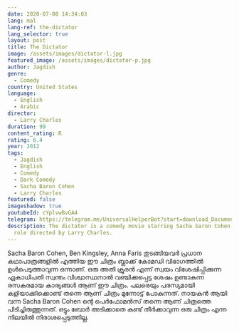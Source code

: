 ```yaml
---
date: 2020-07-08 14:34:03
lang: mal
lang-ref: the-dictator
lang_selector: true
layout: post
title: The Dictator
image: /assets/images/dictator-l.jpg
featured_image: /assets/images/dictator-p.jpg
author: Jagdish
genre:
  - Comedy
country: United States
language:
  - English
  - Arabic
director:
  - Larry Charles
duration: 99
content_rating: R
rating: 6.4
year: 2012
tags:
  - Jagdish
  - English
  - Comedy
  - Dark Comedy
  - Sacha Baron Cohen
  - Larry Charles
featured: false
imageshadow: true
youtubeId: cYplvwBvGA4
telegram: https://telegram.me/UniversalHelperBot?start=download_Document_898
description: The dictator is a comedy movie starring Sacha baron Cohen in lead
  role directed by Larry Charles.
---
```

Sacha Baron Cohen, Ben Kingsley, Anna Faris തുടങ്ങിയവർ പ്രധാന കഥാപാത്രങ്ങളിൽ എത്തിയ ഈ ചിത്രം ബ്ലാക്ക് കോമഡി വിഭാഗത്തിൽ ഉൾപെടുത്താവുന്ന ഒന്നാണ്.
ഒരു അതി ക്രൂരൻ എന്ന് സ്വയം വിശേഷിപ്പിക്കുന്ന ഏകാധിപതി സ്വന്തം വിശ്വാസ്ഥനാൽ വഞ്ചിക്കപ്പെട്ട ശേഷം ഉണ്ടാകുന്ന രസകരമായ കാര്യങ്ങൾ ആണ് ഈ ചിത്രം.
പലരെയും പരസ്യമായി കളിയാക്കിക്കൊണ്ട് തന്നെ ആണ് ചിത്രം മുന്നോട്ട് പോകുന്നത്.
നായകൻ ആയി വന്ന Sacha Baron Cohen ന്റെ പെർഫോമൻസ് തന്നെ ആണ് ചിത്രത്തെ പിടിച്ചിരുത്തുന്നത്.
ഒട്ടും ബോർ അടിക്കാതെ കണ്ട് തീർക്കാവുന്ന ഒരു ചിത്രം എന്ന നിലയിൽ നിരാശപ്പെടുത്തില്ല.